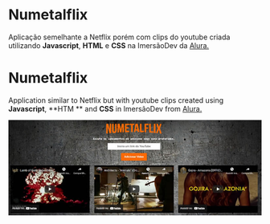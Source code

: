 # Numetalflix
Aplicação semelhante a Netflix porém com clips do youtube criada utilizando **Javascript**, **HTML** e **CSS** na ImersãoDev da [Alura.](http://www.alura.com.br)

# Numetalflix
Application similar to Netflix but with youtube clips created using **Javascript**, **HTM ** and **CSS** in ImersãoDev from [Alura.](http://www.alura.com.br)


![Preview](Numetalflix.jpg)
